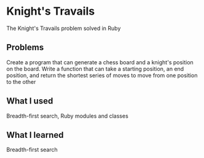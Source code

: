 # Knight's Travails
The Knight's Travails problem solved in Ruby

## Problems
Create a program that can generate a chess board and a knight's position on the board. Write a function that can take a starting position, an end position, and return the shortest series of moves to move from one position to the other

## What I used
Breadth-first search, Ruby modules and classes

## What I learned
Breadth-first search
